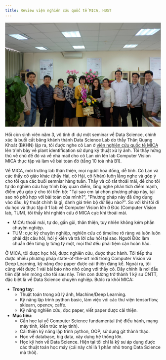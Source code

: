 ```yaml
---
title: Review viện nghiên cứu quốc tế MICA, HUST
---
```

<img src="https://raw.githubusercontent.com/peace195/peace195.github.io/master/images/MICA.jpg" alt="bilstm"/>

Hồi còn sinh viên năm 3, vô tình đi dự một seminar về Data Science, chính xác là buổi cắt băng khánh thành Data Science Lab do thầy Thân Quang Khoát (BKHN) lập ra, tôi được nghe cô Lan ở [viện nghiên cứu quốc tế MICA](https://www.mica.edu.vn/vn/presentation-2/presentation) lên trình bày về plant identification sử dụng kỹ thuật xử lý ảnh. Tôi thấy hứng thú về chủ đề đó và về nhà mail cho cô Lan xin lên lab Computer Vision MICA thực tập và làm về bài toán đó (tầng 10 toà nhà B1).

Về MICA, môi trường lab thân thiện, mọi người hoà đồng, dễ tính. Cô Lan và các thầy cô giáo khác (thầy Hải, cô Hải, cô Nhàn) luôn lắng nghe và góp ý cho tôi qua các buổi semniar hàng tuần. Thầy và cô rất thoải mái, để cho tôi tự do nghiên cứu hay trình bày quan điểm, lắng nghe phân tích điểm mạnh, điểm yếu góp ý cho tôi tiến bộ: "Tại sao em lại chọn phương pháp này, tại sao nó phù hợp với bài toán của mình?", "Phương pháp này đã ứng dụng vào đâu, kỹ thuật chính là gì, đánh giá trên bộ dữ liệu nào?". So với khi tôi đi du học và thực tập ở 1 lab về Computer Vision lớn ở Đức (Computer Vision lab, TUM), tôi thấy khi nghiên cứu ở MICA cực khì thoải mái.

- MICA: thoải mái, tự do, gần gũi, thân thiện, tuy nhiên không kém phần chuyên nghiệp.
- TUM: cực kỳ chuyên nghiệp, nghiên cứu có timeline rõ ràng và luôn luôn phải đặt câu hỏi, hỏi ý kiến và trả lời câu hỏi tại sao. Người Đức làm chuẩn đến từng ly từng tý một, mọi thứ đều phải tiệm cận hoàn hảo.

Ở MICA, tôi được học hỏi, được nghiên cứu, được thực hành. Tôi tiếp thu được nhiều phương pháp state-of-the-art mới trong Computer Vision và Deep Learning, kỹ năng đọc paper được cải thiện đáng kể. Ngoài ra, tôi cũng viết được 1 vài bài báo nho nhỏ cùng với thầy cô. Đây chính là nơi đầu tiên đặt nền móng cho tôi sau này. Trên con đường trở thành 1 kỹ sư CNTT, đặc biệt là về Data Science chuyên nghiệp. Bước ra khỏi MICA:

- **Trong tay**: 
	- Thuật toán trong xử lý ảnh, Machine/Deep Learning.
	- Kỹ năng lập trình python basic, làm việc với các thư viện tensorflow, sklearn, opencv, caffe.
	- Kỹ năng nghiên cứu, đọc paper, viết paper được cải thiện.
- **Mục tiêu**: 
	- Cần học lại về Computer Science fundamental (hệ điều hành, mạng máy tính, kiến trúc máy tính).
	- Cải thiện kỹ năng lập trình python, OOP, sử dụng git thành thạo.
	- Học về database, big data, xây dựng hệ thống lớn.
	- Học kỹ hơn về Data Science. Hiện tại tôi chỉ là kỹ sư áp dụng được các thuật toán học máy (cái này chỉ là 1 phần nhỏ trong Data Science mà thôi).
